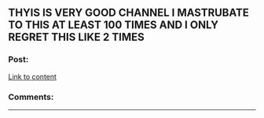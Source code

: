 ## THYIS IS VERY GOOD CHANNEL I MASTRUBATE TO THIS AT LEAST 100 TIMES AND I ONLY REGRET THIS LIKE 2 TIMES

### Post:

[Link to content](https://www.youtube.com/channel/UCHgafL6K8yYi3ScnwCyU4lA)

### Comments:

---


